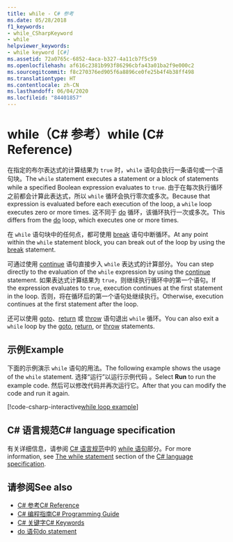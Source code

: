 ```yaml
---
title: while - C# 参考
ms.date: 05/28/2018
f1_keywords:
- while_CSharpKeyword
- while
helpviewer_keywords:
- while keyword [C#]
ms.assetid: 72a0765c-6852-4aca-b327-4a11cb7f5c59
ms.openlocfilehash: af616c2381b993f86296cbfa43a01ba2f9e000c2
ms.sourcegitcommit: f8c270376ed905f6a8896ce0fe25b4f4b38ff498
ms.translationtype: HT
ms.contentlocale: zh-CN
ms.lasthandoff: 06/04/2020
ms.locfileid: "84401857"
---
```

# <a name="while-c-reference"></a><span data-ttu-id="de2f2-102">while（C# 参考）</span><span class="sxs-lookup"><span data-stu-id="de2f2-102">while (C# Reference)</span></span>

<span data-ttu-id="de2f2-103">在指定的布尔表达式的计算结果为 `true` 时，`while` 语句会执行一条语句或一个语句块。</span><span class="sxs-lookup"><span data-stu-id="de2f2-103">The `while` statement executes a statement or a block of statements while a specified Boolean expression evaluates to `true`.</span></span> <span data-ttu-id="de2f2-104">由于在每次执行循环之前都会计算此表达式，所以 `while` 循环会执行零次或多次。</span><span class="sxs-lookup"><span data-stu-id="de2f2-104">Because that expression is evaluated before each execution of the loop, a `while` loop executes zero or more times.</span></span> <span data-ttu-id="de2f2-105">这不同于 [do](do.md) 循环，该循环执行一次或多次。</span><span class="sxs-lookup"><span data-stu-id="de2f2-105">This differs from the [do](do.md) loop, which executes one or more times.</span></span>

<span data-ttu-id="de2f2-106">在 `while` 语句块中的任何点，都可使用 [break](break.md) 语句中断循环。</span><span class="sxs-lookup"><span data-stu-id="de2f2-106">At any point within the `while` statement block, you can break out of the loop by using the [break](break.md) statement.</span></span>

<span data-ttu-id="de2f2-107">可通过使用 [continue](continue.md) 语句直接步入 `while` 表达式的计算部分。</span><span class="sxs-lookup"><span data-stu-id="de2f2-107">You can step directly to the evaluation of the `while` expression by using the [continue](continue.md) statement.</span></span> <span data-ttu-id="de2f2-108">如果表达式计算结果为 `true`，则继续执行循环中的第一个语句。</span><span class="sxs-lookup"><span data-stu-id="de2f2-108">If the expression evaluates to `true`, execution continues at the first statement in the loop.</span></span> <span data-ttu-id="de2f2-109">否则，将在循环后的第一个语句处继续执行。</span><span class="sxs-lookup"><span data-stu-id="de2f2-109">Otherwise, execution continues at the first statement after the loop.</span></span>

<span data-ttu-id="de2f2-110">还可以使用 [goto](goto.md)、[return](return.md) 或 [throw](throw.md) 语句退出 `while` 循环。</span><span class="sxs-lookup"><span data-stu-id="de2f2-110">You can also exit a `while` loop by the [goto](goto.md), [return](return.md), or [throw](throw.md) statements.</span></span>

## <a name="example"></a><span data-ttu-id="de2f2-111">示例</span><span class="sxs-lookup"><span data-stu-id="de2f2-111">Example</span></span>

<span data-ttu-id="de2f2-112">下面的示例演示 `while` 语句的用法。</span><span class="sxs-lookup"><span data-stu-id="de2f2-112">The following example shows the usage of the `while` statement.</span></span> <span data-ttu-id="de2f2-113">选择“运行”以运行示例代码  。</span><span class="sxs-lookup"><span data-stu-id="de2f2-113">Select **Run** to run the example code.</span></span> <span data-ttu-id="de2f2-114">然后可以修改代码并再次运行它。</span><span class="sxs-lookup"><span data-stu-id="de2f2-114">After that you can modify the code and run it again.</span></span>

[!code-csharp-interactive[while loop example](snippets/IterationKeywordsExamples.cs#3)]

## <a name="c-language-specification"></a><span data-ttu-id="de2f2-115">C# 语言规范</span><span class="sxs-lookup"><span data-stu-id="de2f2-115">C# language specification</span></span>

<span data-ttu-id="de2f2-116">有关详细信息，请参阅 [C# 语言规范](/dotnet/csharp/language-reference/language-specification/introduction)中的 [while 语句](~/_csharplang/spec/statements.md#the-while-statement)部分。</span><span class="sxs-lookup"><span data-stu-id="de2f2-116">For more information, see [The while statement](~/_csharplang/spec/statements.md#the-while-statement) section of the [C# language specification](/dotnet/csharp/language-reference/language-specification/introduction).</span></span>

## <a name="see-also"></a><span data-ttu-id="de2f2-117">请参阅</span><span class="sxs-lookup"><span data-stu-id="de2f2-117">See also</span></span>

- [<span data-ttu-id="de2f2-118">C# 参考</span><span class="sxs-lookup"><span data-stu-id="de2f2-118">C# Reference</span></span>](../index.md)
- [<span data-ttu-id="de2f2-119">C# 编程指南</span><span class="sxs-lookup"><span data-stu-id="de2f2-119">C# Programming Guide</span></span>](../../programming-guide/index.md)
- [<span data-ttu-id="de2f2-120">C# 关键字</span><span class="sxs-lookup"><span data-stu-id="de2f2-120">C# Keywords</span></span>](index.md)
- [<span data-ttu-id="de2f2-121">do 语句</span><span class="sxs-lookup"><span data-stu-id="de2f2-121">do statement</span></span>](do.md)
